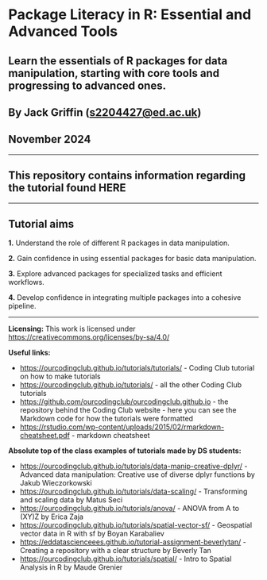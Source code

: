 
# Package Literacy in R: Essential and Advanced Tools

## Learn the essentials of R packages for data manipulation, starting with core tools and progressing to advanced ones.

## By Jack Griffin (s2204427@ed.ac.uk)

## November 2024

---

## This repository contains information regarding the tutorial found HERE

---
## Tutorial aims
__1.__
Understand the role of different R packages in data manipulation.

__2.__
Gain confidence in using essential packages for basic data manipulation.

__3.__
Explore advanced packages for specialized tasks and efficient workflows.

__4.__
Develop confidence in integrating multiple packages into a cohesive pipeline.

---
__Licensing:__ 
This work is licensed under <https://creativecommons.org/licenses/by-sa/4.0/>

__Useful links:__
- https://ourcodingclub.github.io/tutorials/tutorials/ - Coding Club tutorial on how to make tutorials
- https://ourcodingclub.github.io/tutorials/ - all the other Coding Club tutorials
- https://github.com/ourcodingclub/ourcodingclub.github.io - the repository behind the Coding Club website - here you can see the Markdown code for how the tutorials were formatted
- https://rstudio.com/wp-content/uploads/2015/02/rmarkdown-cheatsheet.pdf - markdown cheatsheet

__Absolute top of the class examples of tutorials made by DS students:__
- https://ourcodingclub.github.io/tutorials/data-manip-creative-dplyr/ - Advanced data manipulation: Creative use of diverse dplyr functions by Jakub Wieczorkowski
- https://ourcodingclub.github.io/tutorials/data-scaling/ - Transforming and scaling data by Matus Seci
- https://ourcodingclub.github.io/tutorials/anova/ - ANOVA from A to (XY)Z by Erica Zaja
- https://ourcodingclub.github.io/tutorials/spatial-vector-sf/ - Geospatial vector data in R with sf by Boyan Karabaliev
- https://eddatascienceees.github.io/tutorial-assignment-beverlytan/ - Creating a repository with a clear structure by Beverly Tan
- https://ourcodingclub.github.io/tutorials/spatial/ - Intro to Spatial Analysis in R by Maude Grenier
